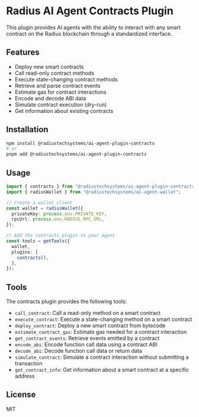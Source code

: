 # Radius AI Agent Contracts Plugin

This plugin provides AI agents with the ability to interact with any smart contract on the Radius blockchain through a standardized interface.

## Features

- Deploy new smart contracts
- Call read-only contract methods
- Execute state-changing contract methods
- Retrieve and parse contract events
- Estimate gas for contract interactions
- Encode and decode ABI data
- Simulate contract execution (dry-run)
- Get information about existing contracts

## Installation

```bash
npm install @radiustechsystems/ai-agent-plugin-contracts
# or
pnpm add @radiustechsystems/ai-agent-plugin-contracts
```

## Usage

```typescript
import { contracts } from "@radiustechsystems/ai-agent-plugin-contracts";
import { radiusWallet } from "@radiustechsystems/ai-agent-wallet";

// Create a wallet client
const wallet = radiusWallet({
  privateKey: process.env.PRIVATE_KEY,
  rpcUrl: process.env.RADIUS_RPC_URL,
});

// Add the contracts plugin to your agent
const tools = getTools({
  wallet,
  plugins: [
    contracts(),
  ],
});
```

## Tools

The contracts plugin provides the following tools:

- `call_contract`: Call a read-only method on a smart contract
- `execute_contract`: Execute a state-changing method on a smart contract
- `deploy_contract`: Deploy a new smart contract from bytecode
- `estimate_contract_gas`: Estimate gas needed for a contract interaction
- `get_contract_events`: Retrieve events emitted by a contract
- `encode_abi`: Encode function call data using a contract ABI
- `decode_abi`: Decode function call data or return data
- `simulate_contract`: Simulate a contract interaction without submitting a transaction
- `get_contract_info`: Get information about a smart contract at a specific address

## License

MIT